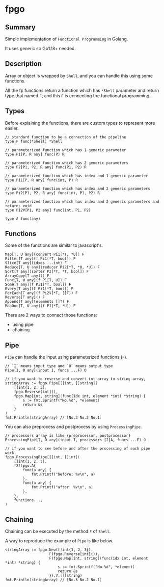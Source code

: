 # fpgo

## Summary

Simple implementation of `Functional Programming` in Golang.

It uses generic so Go1.18+ needed.

## Description

Array or object is wrapped by `Shell`, and you can handle this using some functions.

All the fp functions return a function which has `*Shell` parameter and return type that named `F`, and this `F` is connecting the functional programming.

## Types

Before explaining the functions, there are custom types to represent more easier.

```
// standard function to be a connection of the pipeline
type F func(*Shell) *Shell

// parameterized function which has 1 generic parameter
type P1[P, R any] func(P) R

// parameterized function which has 2 generic parameters
type P2[P1, P2, R any] func(P1, P2) R

// parameterized function which has index and 1 generic parameter
type Pi1[P, R any] func(int, P) R

// parameterized function which has index and 2 generic parameters
type Pi2[P1, P2, R any] func(int, P1, P2) R

// parameterized function which has index and 2 generic parameters and returns void
type Pi2V[P1, P2 any] func(int, P1, P2)

type A func(any)
```

## Functions

Some of the functions are similar to javascript's.

```
Map[T, U any](convert Pi1[*T, *U]) F
Filter[T any](f Pi1[*T, bool]) F
Slice[T any](idxes ...int) F
Reduce[T, U any](reducer Pi2[*T, *U, *U]) F
Sort[T any](sorter P2[*T, *T, bool]) F
ArrayCopy[T any]() F
Func[T, U any](f P1[T, U]) F
Some[T any](f Pi1[*T, bool]) F
Every[T any](f Pi1[*T, bool]) F
ForEach[T any](f Pi2V[*T, []T]) F
Reverse[T any]() F
Append[T any](elements []T) F
MapOne[T, U any](f P1[*T, *U]) F
```

There are 2 ways to connect those functions:

- using pipe
- chaining

## Pipe

`Pipe` can handle the input using parameterized functions (`F`).

```
// `I` means input type and `O` means output type
Pipe[I, O any](input I, funcs ...F) O

// if you want to reverse and convert int array to string array,
stringArray := fpgo.Pipe[[]int, []string](
    []int{1, 2, 3},
    fpgo.Reverse[int](),
    fpgo.Map[int, string](func(idx int, element *int) *string) {
        s := fmt.Sprintf("No.%d", *element)
        return &s
    }
)
fmt.Println(stringArray) // [No.3 No.2 No.1]
```

You can also preprocess and postprocess by using `ProcessingPipe`.

```
// processors array is like {preprocessor, postprocessor}
ProcessingPipe[I, O any](input I, processors [2]A, funcs ...F) O

// if you want to see before and after the processing of each pipe work,
fpgo.ProcessingPipe[[]int, []int](
    []int{1, 2, 3},
    [2]fpgo.A{
        func(a any) {
            fmt.Printf("before: %v\n", a)
        },
        func(a any) {
            fmt.Printf("after: %v\n", a)
        },
    },
    functions...,
)
```

## Chaining

Chaining can be executed by the method `F` of `Shell`.

A way to reproduce the example of `Pipe` is like below.

```
stringArray := fpgo.New([]int{1, 2, 3}).
                    F(fpgo.Reverse[int]()).
                    F(fpgo.Map[int, string](func(idx int, element *int) *string) {
                        s := fmt.Sprintf("No.%d", *element)
                        return &s
                    }).V.([]string)
fmt.Println(stringArray) // [No.3 No.2 No.1]
```
